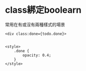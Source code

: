 # class綁定boolearn

常用在有或沒有兩種樣式的場景
<div class:name={variable_booleane}>

```
<div class:done={todo.done}>


<style>
    .done {
        opacity: 0.4;
    }
</style>

```

